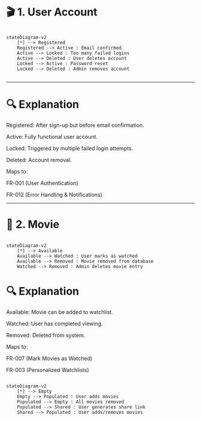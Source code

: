 # 🎬 1. User Account
```mermaid

stateDiagram-v2
    [*] --> Registered
    Registered --> Active : Email confirmed
    Active --> Locked : Too many failed logins
    Active --> Deleted : User deletes account
    Locked --> Active : Password reset
    Locked --> Deleted : Admin removes account


```

---

# 🔍 Explanation
Registered: After sign-up but before email confirmation.

Active: Fully functional user account.

Locked: Triggered by multiple failed login attempts.

Deleted: Account removal.

Maps to:

FR-001 (User Authentication)

FR-012 (Error Handling & Notifications)

---

# 🎥 2. Movie

```mermaid

stateDiagram-v2
    [*] --> Available
    Available --> Watched : User marks as watched
    Available --> Removed : Movie removed from database
    Watched --> Removed : Admin deletes movie entry

```

# 🔍 Explanation
Available: Movie can be added to watchlist.

Watched: User has completed viewing.

Removed: Deleted from system.

Maps to:

FR-007 (Mark Movies as Watched)

FR-003 (Personalized Watchlists)


```mermaid

stateDiagram-v2
    [*] --> Empty
    Empty --> Populated : User adds movies
    Populated --> Empty : All movies removed
    Populated --> Shared : User generates share link
    Shared --> Populated : User adds/removes movies


```

